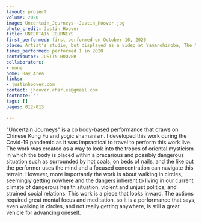 ```yaml
---
layout: project
volume: 2020
image: Uncertain_Journeys--Justin_Hoover.jpg
photo_credit: Justin Hoover
title: UNCERTAIN JOURNEYS
first_performed: first performed on October 10, 2020
place: Artist's studio, but displayed as a video at Yamanohiroba, The Mountain Plaza,  Japan
times_performed: performed 1 in 2020
contributor: JUSTIN HOOVER
collaborators:
- none
home: Bay Area
links:
- justinhoover.com
contact: jhoover.charles@gmail.com
footnote: ''
tags: []
pages: 012-013

---
```


"Uncertain Journeys" is a co body-based performance that draws on Chinese Kung Fu and yogic shamanism. I developed this work during the Covid-19 pandemic as it was impractical to travel to perform this work live. The work was created as a way to look into the tropes of oriental mysticism in which the body is placed within a precarious and possibly dangerous situation such as surrounded by hot coals, on beds of nails, and the like but the performer uses the mind and a focused concentration can navigate this terrain. However, more importantly the work is about walking in circles, seemingly getting nowhere and the dangers inherent to living in our current climate of dangerous health situation, violent and unjust politics, and strained social relations. This work is a piece that looks inward. The actions required great mental focus and meditation, so it is a performance that says, even walking in circles, and not really getting anywhere, is still a great vehicle for advancing oneself. 
